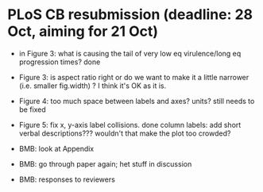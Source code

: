 # PLoS CB resubmission (deadline: 28 Oct, aiming for 21 Oct)

- in Figure 3: what is causing the tail of very low eq virulence/long eq progression times? done
- Figure 3: is aspect ratio right or do we want to make it a little narrower (i.e. smaller fig.width) ? I think it's OK as it is.
- Figure 4: too much space between labels and axes?  units? still needs to be fixed
- Figure 5: fix x, y-axis label collisions. done
  column labels: add short verbal descriptions??? wouldn't that make the plot too crowded?
  
- BMB: look at Appendix
- BMB: go through paper again; het stuff in discussion
- BMB: responses to reviewers
